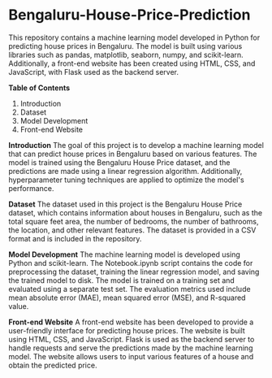 # Bengaluru-House-Price-Prediction

This repository contains a machine learning model developed in Python for predicting house prices in Bengaluru. 
The model is built using various libraries such as pandas, matplotlib, seaborn, numpy, and scikit-learn. 
Additionally, a front-end website has been created using HTML, CSS, and JavaScript, with Flask used as the backend server.

**Table of Contents**
1. Introduction
2. Dataset
3. Model Development
4. Front-end Website


**Introduction**
The goal of this project is to develop a machine learning model that can predict house prices in Bengaluru based on various features. 
The model is trained using the Bengaluru House Price dataset, and the predictions are made using a linear regression algorithm. 
Additionally, hyperparameter tuning techniques are applied to optimize the model's performance.

**Dataset**
The dataset used in this project is the Bengaluru House Price dataset, which contains information about houses in Bengaluru, such as the total square feet area, the number of bedrooms, the number of bathrooms, the location, and other relevant features. 
The dataset is provided in a CSV format and is included in the repository.

**Model Development**
The machine learning model is developed using Python and scikit-learn. 
The Notebook.ipynb script contains the code for preprocessing the dataset, training the linear regression model, and saving the trained model to disk. 
The model is trained on a training set and evaluated using a separate test set. 
The evaluation metrics used include mean absolute error (MAE), mean squared error (MSE), and R-squared value.

**Front-end Website**
A front-end website has been developed to provide a user-friendly interface for predicting house prices. 
The website is built using HTML, CSS, and JavaScript. 
Flask is used as the backend server to handle requests and serve the predictions made by the machine learning model. 
The website allows users to input various features of a house and obtain the predicted price.



